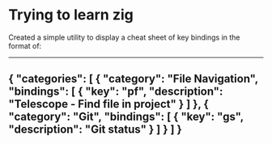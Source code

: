 # Trying to learn zig

Created  a simple utility to display a cheat sheet of key bindings in the format of: 

----
{
    "categories": [
        {
            "category": "File Navigation",
            "bindings": [
                {
                    "key": "<leader>pf",
                    "description": "Telescope - Find file in project"
                }
            ]
        },
        {
            "category": "Git",
            "bindings": [
                {
                    "key": "<leader>gs",
                    "description": "Git status"
                }
            ]
        }
    ]
}
----